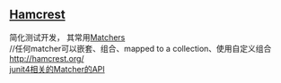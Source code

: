 
## [Hamcrest](https://github.com/hamcrest)
简化测试开发， 其常用[Matchers](http://hamcrest.org/JavaHamcrest/javadoc/1.3/org/hamcrest/Matchers.html)  
//任何matcher可以嵌套、组合、mapped to a collection、使用自定义组合
http://hamcrest.org/  
[junit4相关的Matcher的API](https://github.com/junit-team/junit4/wiki/Matchers-and-assertthat)